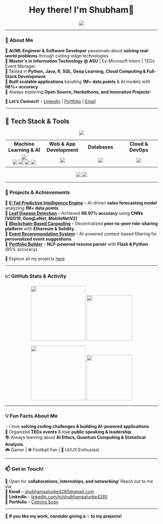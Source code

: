 <h1 align="center"> 
  Hey there! I'm Shubham👋 
</h1>


<p align="center">
  <img src="https://readme-typing-svg.herokuapp.com?color=F77F00&size=24&center=true&vCenter=true&width=500&lines=Software+Developer+%7C+AI%2FML+Engineer;Data+Scientist+%7C+Tech+Enthusiast;Coding+My+Way+to+the+Future+%F0%9F%9A%80" />
</p>

---

### 🚀 **About Me**  
🔹 **AI/ML Engineer & Software Developer** passionate about **solving real-world problems** through cutting-edge technologies.  
🔹 **Master's in Information Technology @ ASU** | Ex-Microsoft Intern | TEDx Event Manager.  
🔹 Skilled in **Python, Java, R, SQL, Deep Learning, Cloud Computing & Full-Stack Development**.  
🔹 **Built scalable applications** handling **1M+ data points** & AI models with **98%+ accuracy**.  
🔹 Always exploring **Open Source, Hackathons, and Innovative Projects**!  

📩 **Let’s Connect!** – [LinkedIn](https://www.linkedin.com/in/shubham-salunke-70346a289) | [Portfolio](#) | [Email](mailto:shubhamsalunke4285@gmail.com)  

---

## 🚀 Tech Stack & Tools  
<p align="center">
  <!-- Programming Languages -->
  <img src="https://skillicons.dev/icons?i=python,java,solidity,r,javascript&theme=dark" />
</p>

<table align="center">
  <tr>
    <td align="center" width="25%"><strong>Machine Learning & AI</strong></td>
    <td align="center" width="25%"><strong>Web & App Development</strong></td>
    <td align="center" width="25%"><strong>Databases</strong></td>
    <td align="center" width="25%"><strong>Cloud & DevOps</strong></td>
  </tr>
  <tr>
    <td align="center">
      <img src="https://skillicons.dev/icons?i=tensorflow,pytorch&theme=dark" /><br>
      <img src="https://img.shields.io/badge/Google%20Colab-F9AB00?style=for-the-badge&logo=googlecolab&logoColor=white" />
      <img src="https://img.shields.io/badge/Jupyter-F37626.svg?&style=for-the-badge&logo=Jupyter&logoColor=white" />
      <img src="https://img.shields.io/badge/Spyder-FF0000.svg?&style=for-the-badge&logo=spyder-ide&logoColor=white" />
      <img src="https://img.shields.io/badge/Anaconda-44A833.svg?&style=for-the-badge&logo=anaconda&logoColor=white" />
    </td>
    <td align="center">
      <img src="https://skillicons.dev/icons?i=flask,react,androidstudio&theme=dark" />
    </td>
    <td align="center">
      <img src="https://skillicons.dev/icons?i=mysql,mongodb&theme=dark" />
    </td>
    <td align="center">
      <img src="https://skillicons.dev/icons?i=aws,azure,git,github,docker,kubernetes&theme=dark" />
    </td>
  </tr>
</table>

<p align="center">
  <!-- Other Tools -->
  <img src="https://img.shields.io/badge/Ganache-EA7600?style=for-the-badge&logo=ethereum&logoColor=white" />
  <img src="https://skillicons.dev/icons?i=linux,vscode&theme=dark" />
</p>



---

### 🚀 **Projects & Achievements**  
📌 **[E-Tail Predictive Intelligence Engine](#)** – AI-driven **sales forecasting model** analyzing **1M+ data points**.  
📌 **[Leaf Disease Detection](#)** – Achieved **98.97% accuracy** using **CNNs (VGG19, GoogLeNet, MobileNetV2)**.  
📌 **[Blockchain-Based Carpooling](#)** – Decentralized **peer-to-peer ride-sharing platform** with **Ethereum & Solidity**.  
📌 **[Event Recommendation System](#)** – AI-powered content-based filtering for **personalized event suggestions**.  
📌 **[Portfolio Builder](#)** – **NLP-powered resume parser** with **Flask & Python** (95% accuracy).  

🔗 Explore all my projects [here](https://github.com/shubham-salunke).  

---

### 📈 **GitHub Stats & Activity**  
<p align="center">
  <img src="https://github-readme-stats.vercel.app/api?username=ShubhamSalunke4285&show_icons=true&theme=algolia&count_private=true" height="180px" />
  <img src="https://github-profile-summary-cards.vercel.app/api/cards/repos-per-language?username=ShubhamSalunke4285&theme=algolia" height="150">
<!--   <img src="https://github-readme-streak-stats.herokuapp.com/?user=ShubhamSalunke4285&theme=algolia" height="180px" /> -->
</p>

<p align="center">
<!--   <img src="https://github-profile-summary-cards.vercel.app/api/cards/repos-per-language?username=ShubhamSalunke4285&theme=dark" height="150"> -->
  <img src="https://github-readme-streak-stats.herokuapp.com/?user=ShubhamSalunke4285&theme=algolia" height="180px" />
  <img src="https://github-profile-trophy.vercel.app/?username=ShubhamSalunke4285&theme=darkhub&margin-w=10" height="150">
</p>

---

### 💡 **Fun Facts About Me**  
💡 I love **solving coding challenges & building AI-powered applications**.  
🎤 Organized **TEDx events** & love **public speaking & leadership**.  
📚 Always learning about **AI Ethics, Quantum Computing & Statistical Analysis**.  
🎮 Gamer | ⚽ Football Fan | 🎨 UI/UX Enthusiast.  

---

### 📫 **Get in Touch!**  
💬 Open for **collaborations, internships, and networking**! Reach out to me via:  
📩 **Email** – [shubhamsalunke4285@gmail.com](mailto:shubhamsalunke4285@gmail.com)  
🔗 **LinkedIn** – [linkedin.com/in/shubhamsalunke4285](https://www.linkedin.com/in/shubham-salunke-70346a289)  
🚀 **Portfolio** – [Coming Soon](#)  

---

🌟 **If you like my work, consider giving a** ⭐ **to my projects!**  
